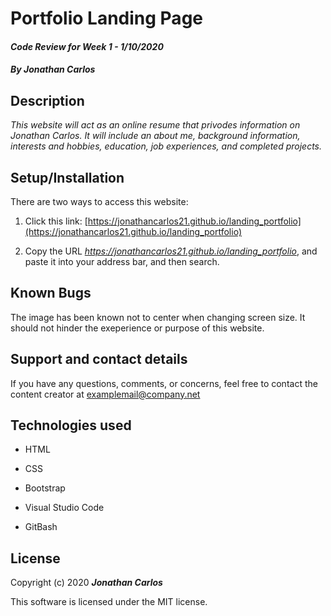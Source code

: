 # Portfolio Landing Page

#### _Code Review for Week 1 - 1/10/2020_

#### _By Jonathan Carlos_

## **Description**

_This website will act as an online resume that privodes information on Jonathan Carlos. It will include an about me, background information, interests and hobbies, education, job experiences, and completed projects._

## **Setup/Installation**
 
 There are two ways to access this website:

1. Click this link: [https://jonathancarlos21.github.io/landing_portfolio](https://jonathancarlos21.github.io/landing_portfolio)

2. Copy the URL _https://jonathancarlos21.github.io/landing_portfolio_, and paste it into your address bar, and then search.

## **Known Bugs**

The image has been known not to center when changing screen size. It should not hinder the exeperience or purpose of this website.

## **Support and contact details**

If you have any questions, comments, or concerns, feel free to contact the content creator at examplemail@company.net 

## **Technologies used**

* HTML

* CSS

* Bootstrap

* Visual Studio Code

* GitBash

## **License**

Copyright (c) 2020 **_Jonathan Carlos_**

This software is licensed under the MIT license.
